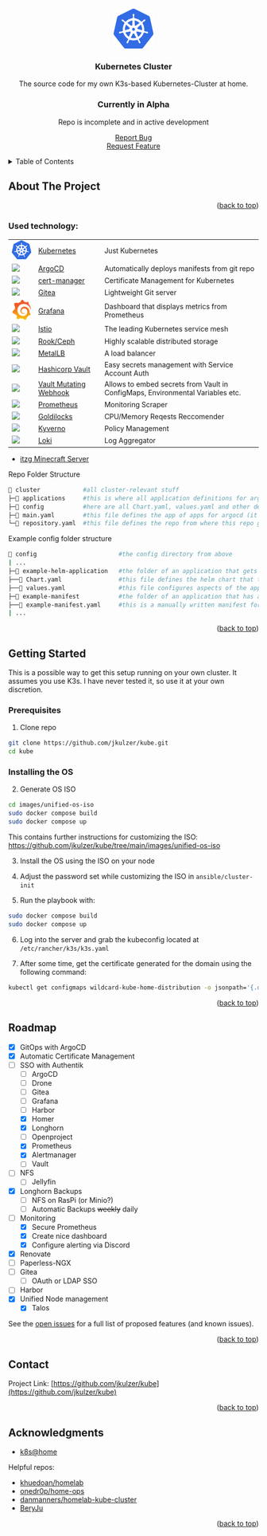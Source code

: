 
<!-- PROJECT SHIELDS -->
<!--
*** I'm using markdown "reference style" links for readability.
*** Reference links are enclosed in brackets [ ] instead of parentheses ( ).
*** See the bottom of this document for the declaration of the reference variables
*** for contributors-url, forks-url, etc. This is an optional, concise syntax you may use.
*** https://www.markdownguide.org/basic-syntax/#reference-style-links
-->
<!-- [![Contributors][contributors-shield]][contributors-url] -->


<!-- PROJECT LOGO -->
<br />
<div align="center">
  <a href="https://git.kube.home/johannes/kube">
    <img src="https://raw.githubusercontent.com/kubernetes/kubernetes/master/logo/logo.png" alt="Logo" width="80" height="80">
  </a>

<h3 align="center">Kubernetes Cluster</h3>
	
<p align="center">The source code for my own K3s-based Kubernetes-Cluster at home.</p>

<h3 align="center" color="yelow">Currently in Alpha</h3>

<p align="center">Repo is incomplete and in active development</p>
  
	  
  <p align="center">
    <a href="https://github.com/jkulzer/kube/issues">Report Bug</a>
    <br/>
    <a href="https://github.com/jkulzer/kube/issues">Request Feature</a>
  </p>
</div>



<!-- TABLE OF CONTENTS -->
<details>
  <summary>Table of Contents</summary>
  <ol>
    <li>
      <a href="#about-the-project">About The Project</a>
      <ul>
        <li><a href="#built-with">Built With</a></li>
      </ul>
    </li>
    <li>
      <a href="#getting-started">Getting Started</a>
      <ul>
        <li><a href="#prerequisites">Prerequisites</a></li>
        <li><a href="#installation">Installation</a></li>
      </ul>
    </li>
    <li><a href="#usage">Usage</a></li>
    <li><a href="#roadmap">Roadmap</a></li>
    <li><a href="#contact">Contact</a></li>
    <li><a href="#acknowledgments">Acknowledgments</a></li>
  </ol>
</details>



<!-- ABOUT THE PROJECT -->
## About The Project


<p align="right">(<a href="#top">back to top</a>)</p>



### Used technology:

<table>
	<tr>
		<td><img width="64" src="https://raw.githubusercontent.com/kubernetes/kubernetes/master/logo/logo.png"></td>
		<td><a href="https://kubernetes.io">Kubernetes</a></td>
		<td>Just Kubernetes</td>
	</tr>
	<tr>
		<td><img width="64" src="https://landscape.cncf.io/logos/argo.svg"></td>
		<td><a href="https://argoproj.github.io/argo-cd">ArgoCD</a></td>
		<td>Automatically deploys manifests from git repo</td>
	</tr>
	<tr>
		<td><img width="64" src="https://github.com/jetstack/cert-manager/raw/master/logo/logo.png"></td>
		<td><a href="https://cert-manager.io">cert-manager</a></td>
		<td>Certificate Management for Kubernetes</td>
	</tr>
	<tr>
		<td><img width="64" src="https://raw.githubusercontent.com/go-gitea/gitea/main/assets/favicon.svg"></td>
		<td><a href="https://gitea.io">Gitea</a></td>
		<td>Lightweight Git server</td>
	</tr>
	<tr>
		<td><img width="64" src="https://raw.githubusercontent.com/grafana/grafana/main/public/img/grafana_icon.svg"></td>
		<td><a href="https://grafana.com/">Grafana</a></td>
		<td>Dashboard that displays metrics from Prometheus</td>
	</tr>
	<tr>
		<td><img width="64" src="https://istio.io/v1.7/img/istio-whitelogo-bluebackground-framed.svg"></td>
		<td><a href="https://istio.io/">Istio</a></td>
		<td>The leading Kubernetes service mesh</td>
	</tr>
	<tr>
		<td><img width="64" src="https://landscape.cncf.io/logos/rook.svg"></td>
		<td><a href="https://rook.io/">Rook/Ceph</a></td>
		<td>Highly scalable distributed storage</td>
	</tr>
	<tr>
		<td><img width="64" src="https://github.com/metallb/metallb/raw/main/website/static/images/logo/metallb-blue.png"></td>
		<td><a href="https://metallb.org/">MetalLB</a></td>
		<td>A load balancer</td>
	</tr>
	<tr>
		<td><img width="64" src="https://simpleicons.org/icons/vault.svg"></td>
		<td><a href="https://vaultproject.io/">Hashicorp Vault</a></td>
		<td>Easy secrets management with Service Account Auth</td>
	</tr>
	<tr>
		<td><img width="64" src="https://raw.githubusercontent.com/banzaicloud/bank-vaults/main/docs/images/logo/bank-vaults-logo.svg"></td>
		<td><a href="https://banzaicloud.com/docs/bank-vaults/mutating-webhook/">Vault Mutating Webhook</a></td>
		<td>Allows to embed secrets from Vault in ConfigMaps, Environmental Variables etc.</td>
	</tr>
	<tr>
		<td><img width="64" src="https://landscape.cncf.io/logos/prometheus.svg"></td>
		<td><a href="https://prometheus.io/">Prometheus</a></td>
		<td>Monitoring Scraper</td>
	</tr>
	<tr>
		<td><img width="64" src="https://landscape.cncf.io/logos/goldilocks.svg"></td>
		<td><a href="https://www.fairwinds.com/goldilocks">Goldilocks</a></td>
		<td>CPU/Memory Reqests Reccomender</td>
	</tr>
	<tr>
		<td><img width="64" src="https://landscape.cncf.io/logos/kyverno.svg"></td>
		<td><a href="https://kyverno.io">Kyverno</a></td>
		<td>Policy Management</td>
	</tr>
	<tr>
		<td><img width="64" src="https://landscape.cncf.io/logos/grafana-loki.svg"></td>
		<td><a href="https://grafana.com/oss/loki">Loki</a></td>
		<td>Log Aggregator</td>
	</tr>
</table>

* [itzg Minecraft Server](https://https://github.com/itzg/docker-minecraft-server/)

Repo Folder Structure

```sh
📁 cluster            #all cluster-relevant stuff
├─📁 applications     #this is where all application definitions for argo-cd live 
├─📁 config           #here are all Chart.yaml, values.yaml and other deployment files
├─📄 main.yaml        #this file defines the app of apps for argocd (it applies everything in the applications folder)
└─📄 repository.yaml  #this file defines the repo from where this repo gets pulled in argo-cd
```

Example config folder structure

```sh
📁 config                       #the config directory from above
| ...
├─📁 example-helm-application   #the folder of an application that gets deployed with helm and argocd
├──📄 Chart.yaml                #this file defines the helm chart that the application uses
├──📄 values.yaml               #this file configures aspects of the application
├─📁 example-manifest           #the folder of an application that has a manually written manifest
├──📄 example-manifest.yaml     #this is a manually written manifest for an application which doesn't have a helm chart
| ...
```

<p align="right">(<a href="#top">back to top</a>)</p>



<!-- GETTING STARTED -->
## Getting Started

This is a possible way to get this setup running on your own cluster. It assumes you use K3s. I have never tested it, so use it at your own discretion.

### Prerequisites
1. Clone repo

```sh
git clone https://github.com/jkulzer/kube.git
cd kube
```
### Installing the OS
2. Generate OS ISO
```sh
cd images/unified-os-iso
sudo docker compose build
sudo docker compose up
```
This contains further instructions for customizing the ISO: https://github.com/jkulzer/kube/tree/main/images/unified-os-iso

3. Install the OS using the ISO on your node

4. Adjust the password set while customizing the ISO in `ansible/cluster-init`

5. Run the playbook with:

```sh
sudo docker compose build
sudo docker compose up
```

6. Log into the server and grab the kubeconfig located at `/etc/rancher/k3s/k3s.yaml`

7. After some time, get the certificate generated for the domain using the following command:
```sh
kubectl get configmaps wildcard-kube-home-distribution -o jsonpath='{.data}' | jq -r '.["kube-home.crt"]' > /tmp/kube-home.crt
```

<p align="right">(<a href="#top">back to top</a>)</p>


<!-- ROADMAP -->
## Roadmap

- [x] GitOps with ArgoCD
- [x] Automatic Certificate Management
- [ ] SSO with Authentik
    - [ ] ArgoCD
    - [ ] Drone
    - [ ] Gitea
    - [ ] Grafana
    - [ ] Harbor
    - [x] Homer
    - [x] Longhorn
    - [ ] Openproject
    - [x] Prometheus
    - [x] Alertmanager
    - [ ] Vault
- [ ] NFS
    - [ ] Jellyfin
- [x] Longhorn Backups
    - [ ] NFS on RasPi (or Minio?)
    - [ ] Automatic Backups ~~weekly~~ daily
- [ ] Monitoring
    - [x] Secure Prometheus
    - [x] Create nice dashboard
    - [x] Configure alerting via Discord
- [x] Renovate
- [ ] Paperless-NGX
- [ ] Gitea
    - [ ] OAuth or LDAP SSO
- [ ] Harbor
- [x] Unified Node management
    - [x] Talos

See the [open issues](https://github.com/jkulzer/kube/issues) for a full list of proposed features (and known issues).

<p align="right">(<a href="#top">back to top</a>)</p>



<!-- CONTACT -->
## Contact

Project Link: [https://github.com/jkulzer/kube](https://github.com/jkulzer/kube)

<p align="right">(<a href="#top">back to top</a>)</p>



<!-- ACKNOWLEDGMENTS -->
## Acknowledgments

* [k8s@home](https://k8s-at-home.com/)

Helpful repos:
* [khuedoan/homelab](https://github.com/khuedoan/homelab)
* [onedr0p/home-ops](https://github.com/onedr0p/home-ops)
* [danmanners/homelab-kube-cluster](https://github.com/danmanners/homelab-kube-cluster)
* [BeryJu](https://github.com/BeryJu/k8s)

<p align="right">(<a href="#top">back to top</a>)</p>



<!-- MARKDOWN LINKS & IMAGES -->
<!-- https://www.markdownguide.org/basic-syntax/#reference-style-links -->
